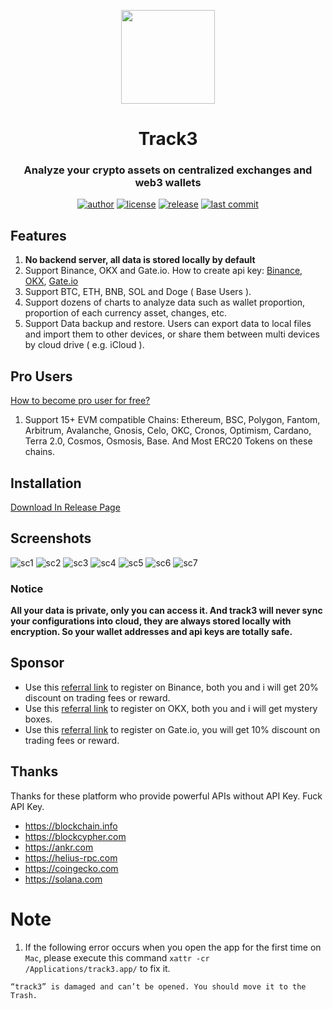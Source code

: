 <p align="center">
    <img src="src-tauri/app-icon.png" width="150">
</p>

<h1 align="center">Track3</h1>

<div align="center">

### Analyze your crypto assets on centralized exchanges and web3 wallets

[![author][author-image]][author-url]
[![license][license-image]][license-url]
[![release][release-image]][release-url]
[![last commit][last-commit-image]][last-commit-url]

[author-image]: https://img.shields.io/badge/author-domechn-blue.svg
[author-url]: https://github.com/domechn
[license-image]: https://img.shields.io/github/license/domechn/track3?color=blue
[license-url]: https://github.com/domechn/track3/blob/main/LICENSE
[release-image]: https://img.shields.io/github/v/release/domechn/track3?color=blue
[release-url]: https://github.com/domechn/track3/releases/latest
[last-commit-image]: https://img.shields.io/github/last-commit/domechn/track3?label=last%20commit
[last-commit-url]: https://github.com/domechn/track3/commits

</div>

## Features

1. **No backend server, all data is stored locally by default**
2. Support Binance, OKX and Gate.io. How to create api key: [Binance](https://www.binance.com/en-BH/support/faq/how-to-create-api-360002502072), [OKX](https://use.autoview.com/hc/en-us/articles/360004576632-OKEx-Creating-an-API), [Gate.io](https://www.gate.io/help/guide/common/17521/how-to-utilize-api)
3. Support BTC, ETH, BNB, SOL and Doge ( Base Users ).
4. Support dozens of charts to analyze data such as wallet proportion, proportion of each currency asset, changes, etc.
5. Support Data backup and restore. Users can export data to local files and import them to other devices, or share them between multi devices by cloud drive ( e.g. iCloud ).

## Pro Users

[How to become pro user for free?](https://track3.notion.site/How-to-get-license-key-by-free-a5e0e39614f54a06ab19ca5aaed58404?pvs=4)

1. Support 15+ EVM compatible Chains: Ethereum, BSC, Polygon, Fantom, Arbitrum, Avalanche, Gnosis, Celo, OKC, Cronos, Optimism, Cardano, Terra 2.0, Cosmos, Osmosis, Base. And Most ERC20 Tokens on these chains.

## Installation

[Download In Release Page](https://github.com/domechn/track3/releases)

## Screenshots

![sc1](./images/demo/sc1.jpg)
![sc2](./images/demo/sc2.jpg)
![sc3](./images/demo/sc3.jpg)
![sc4](./images/demo/sc4.jpg)
![sc5](./images/demo/sc5.jpg)
![sc6](./images/demo/sc6.jpg)
![sc7](./images/demo/sc7.jpg)

### Notice

**All your data is private, only you can access it. And track3 will never sync your configurations into cloud, they are always stored locally with encryption. So your wallet addresses and api keys are totally safe.**

## Sponsor

- Use this [referral link](https://accounts.binance.com/register?ref=123810997) to register on Binance, both you and i will get 20% discount on trading fees or reward.
- Use this [referral link](https://www.okx.com/join/7161626) to register on OKX, both you and i will get mystery boxes.
- Use this [referral link](https://www.gate.io/signup/UAdFU18N?ref_type=103) to register on Gate.io, you will get 10% discount on trading fees or reward.

## Thanks

Thanks for these platform who provide powerful APIs without API Key. Fuck API Key.

- https://blockchain.info
- https://blockcypher.com
- https://ankr.com
- https://helius-rpc.com
- https://coingecko.com
- https://solana.com

# Note

1. If the following error occurs when you open the app for the first time on `Mac`, please execute this command `xattr -cr /Applications/track3.app/` to fix it.

```text
“track3” is damaged and can’t be opened. You should move it to the Trash.
```
